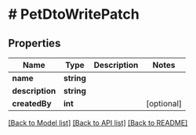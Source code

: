 # # PetDtoWritePatch

## Properties

Name | Type | Description | Notes
------------ | ------------- | ------------- | -------------
**name** | **string** |  |
**description** | **string** |  |
**createdBy** | **int** |  | [optional]

[[Back to Model list]](../../README.md#models) [[Back to API list]](../../README.md#endpoints) [[Back to README]](../../README.md)
